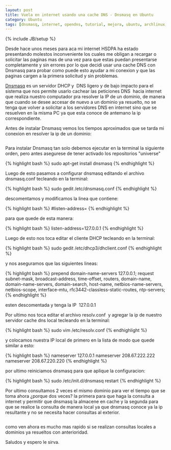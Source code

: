 ```yaml
---
layout: post
title: Vuela en internet usando una cache DNS - Dnsmasq en Ubuntu
category: Ubuntu
tags: [dnsmasq, internet, opendns, tutorial, mejora, ubuntu, archlinux, linux, cache, dns]
---
```

{% include JB/setup %}

Desde hace unos meses para aca mi internet HSDPA ha estado presentando molestos inconveniente los cuales me obligan a 
recargar o solicitar las paginas mas de una vez para que estas puedan presentarse completamente y sin errores por lo que
decidi usar una cache DNS con Dnsmasq para probar como puede esto ayudar a mi conexion y que las paginas cargen a la primera 
solicitud y sin problemas.

[Dnsmasq](http://www.thekelleys.org.uk/dnsmasq/doc.html) es un servidor DHCP y  DNS ligero y de bajo impacto 
para el sistema que nos permite usarlo cachear las peticiones DNS  hacia internet que realiza nuestro computador 
pra resolver la IP de un dominio, de manera que cuando se desee accesar de nuevo a un dominio ya resuelto, no se 
tenga que volver a solicitar a los servidores DNS en internet sino que se resuelven en la misma PC ya que esta 
conoce de antemano la ip correspondiente.

Antes de instalar Dnsmasq vemos los tiempos aproximados que se tarda mi conexion en resolver la ip de un dominio:

<a href="http://imgur.com/CdclQ"><img src="http://i.imgur.com/CdclQl.png" title="Hosted by imgur.com" alt="" /></a>

Para instalar Dnsmasq tan solo debemos ejecutar en la terminal la siguiente orden, pero antes asegurese de tener 
activado los repositorios "universe"

{% highlight bash %}
sudo apt-get install dnsmasq
{% endhighlight %}

Luego de esto pasamos a configurar dnsmasq editando el archivo dnsmasq.conf tecleando en la terminal:

{% highlight bash %}
sudo gedit /etc/dnsmasq.conf
{% endhighlight %}

descomentamos y modificamos la linea que contiene:

{% highlight bash %}
#listen-address=
{% endhighlight %}

para que quede de esta manera:

{% highlight bash %}
listen-address=127.0.0.1
{% endhighlight %}

Luego de esto nos toca editar el cliente DHCP tecleando en la terminal:

{% highlight bash %}
sudo gedit /etc/dhcp3/dhclient.conf
{% endhighlight %}

y nos aseguramos que las siguientes lineas:

{% highlight bash %}
prepend domain-name-servers 127.0.0.1;
request subnet-mask, broadcast-address, time-offset, routers,
domain-name, domain-name-servers, domain-search, host-name,
netbios-name-servers, netbios-scope, interface-mtu,
rfc3442-classless-static-routes, ntp-servers;
{% endhighlight %}

esten descomentada y tenga la IP  127.0.0.1

Por ultimo nos toca editar el archivo resolv.conf  y agregar la ip de nuestro servidor cache dns local tecleando en la terminal:

{% highlight bash %}
sudo vim /etc/resolv.conf
{% endhighlight %}

y colocamos nuestra IP local de primero en la lista de modo que quede similar a esto:

{% highlight bash %}
nameserver 127.0.0.1
nameserver 208.67.222.222
nameserver 208.67.220.220
{% endhighlight %}

por ultimo reiniciamos dnsmasq para que aplique la configuracion:

{% highlight bash %}
sudo /etc/init.d/dnsmasq restart
{% endhighlight %}

Por ultimo consultamos 2 veces el mismo dominio para ver el tiempo que se toma ahora ¿porque dos veces? la primera 
para que haga la consulta a internet y permitir que dnsmasq la almacene en cache y la segunda para que se realice 
la consulta de manera local ya que dnsmasq conoce ya la ip resultante y no se necesita hacer consultas al exterior.

<a href="http://imgur.com/hFRl9"><img src="http://i.imgur.com/hFRl9l.png" title="Hosted by imgur.com" alt="" /></a>

como ven ahora es mucho mas rapido si se realizan consultas locales a dominios ya resueltos con anterioridad.

Saludos y espero le sirva.
